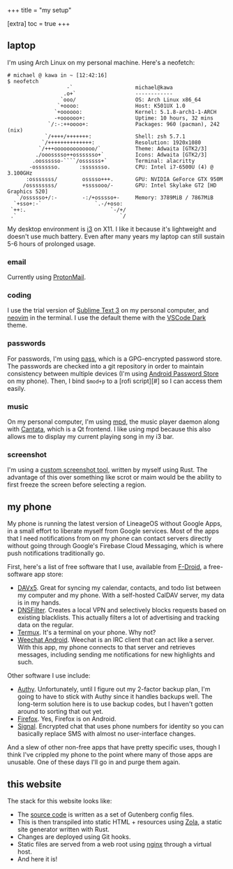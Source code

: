 +++
title = "my setup"

[extra]
toc = true
+++

## laptop

I'm using Arch Linux on my personal machine. Here's a neofetch:

```
# michael @ kawa in ~ [12:42:16]
$ neofetch
                   -`                    michael@kawa
                  .o+`                   ------------
                 `ooo/                   OS: Arch Linux x86_64
                `+oooo:                  Host: K501UX 1.0
               `+oooooo:                 Kernel: 5.1.8-arch1-1-ARCH
               -+oooooo+:                Uptime: 10 hours, 32 mins
             `/:-:++oooo+:               Packages: 960 (pacman), 242 (nix)
            `/++++/+++++++:              Shell: zsh 5.7.1
           `/++++++++++++++:             Resolution: 1920x1080
          `/+++ooooooooooooo/`           Theme: Adwaita [GTK2/3]
         ./ooosssso++osssssso+`          Icons: Adwaita [GTK2/3]
        .oossssso-````/ossssss+`         Terminal: alacritty
       -osssssso.      :ssssssso.        CPU: Intel i7-6500U (4) @ 3.100GHz
      :osssssss/        osssso+++.       GPU: NVIDIA GeForce GTX 950M
     /ossssssss/        +ssssooo/-       GPU: Intel Skylake GT2 [HD Graphics 520]
   `/ossssso+/:-        -:/+osssso+-     Memory: 3789MiB / 7867MiB
  `+sso+:-`                 `.-/+oso:
 `++:.                           `-/+/
 .`                                 `/
```

My desktop environment is [i3](https://i3wm.org) on X11. I like it because it's lightweight and doesn't use much battery. Even after many years my laptop can still sustain 5-6 hours of prolonged usage.

### email

Currently using [ProtonMail](https://protonmail.com/).

### coding

I use the trial version of [Sublime Text 3](http://www.sublimetext.com/) on my personal computer, and [neovim](https://neovim.io/) in the terminal. I use the default theme with the [VSCode Dark](https://github.com/nikeee/visual-studio-dark) theme.

### passwords

For passwords, I'm using [pass](https://www.passwordstore.org/), which is a GPG-encrypted password store. The passwords are checked into a git repository in order to maintain consistency between multiple devices (I'm using [Android Password Store](https://github.com/zeapo/Android-Password-Store) on my phone). Then, I bind `$mod+p` to a [rofi script][#] so I can access them easily.

### music

On my personal computer, I'm using [mpd](https://www.musicpd.org/), the music player daemon along with [Cantata](https://github.com/CDrummond/cantata), which is a Qt frontend. I like using mpd because this also allows me to display my current playing song in my i3 bar.

### screenshot

I'm using a [custom screenshot tool][2], written by myself using Rust. The advantage of this over something like scrot or maim would be the ability to first freeze the screen before selecting a region.

## my phone

My phone is running the latest version of LineageOS without Google Apps, in a small effort to liberate myself from Google services. Most of the apps that I need notifications from on my phone can contact servers directly without going through Google's Firebase Cloud Messaging, which is where push notifications traditionally go.

First, here's a list of free software that I use, available from [F-Droid](https://f-droid.org/en/), a free-software app store:

- [DAVx5](https://f-droid.org/en/packages/at.bitfire.davdroid/). Great for syncing my calendar, contacts, and todo list between my computer and my phone. With a self-hosted CalDAV server, my data is in my hands.
- [DNSFilter](https://f-droid.org/en/packages/dnsfilter.android). Creates a local VPN and selectively blocks requests based on existing blacklists. This actually filters a lot of advertising and tracking data on the regular.
- [Termux](https://f-droid.org/en/packages/com.termux/). It's a terminal on your phone. Why not?
- [Weechat Android](https://f-droid.org/en/packages/com.ubergeek42.WeechatAndroid/). Weechat is an IRC client that can act like a server. With this app, my phone connects to that server and retrieves messages, including sending me notifications for new highlights and such.

Other software I use include:

- [Authy](https://authy.com/). Unfortunately, until I figure out my 2-factor backup plan, I'm going to have to stick with Authy since it handles backups well. The long-term solution here is to use backup codes, but I haven't gotten around to sorting that out yet.
- [Firefox](https://www.mozilla.org/en-US/firefox/mobile/). Yes, Firefox is on Android.
- [Signal](https://signal.org/). Encrypted chat that uses phone numbers for identity so you can basically replace SMS with almost no user-interface changes.

And a slew of other non-free apps that have pretty specific uses, though I think I've crippled my phone to the point where many of those apps are unusable. One of these days I'll go in and purge them again.

## this website

The stack for this website looks like:

- The [source code][1] is written as a set of Gutenberg config files.
- This is then transpiled into static HTML + resources using [Zola](https://getzola.org/), a static site generator written with Rust.
- Changes are deployed using Git hooks.
- Static files are served from a web root using [nginx](https://nginx.org/en/) through a virtual host.
- And here it is!

[1]: https://git.iptq.io/michael/blog
[2]: https://github.com/iptq/leanshot
